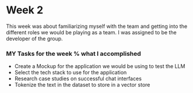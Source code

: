 # Week 2
This week was about familiarizing myself with the team and getting into the different roles we would be playing as a team. I was assigned to be the developer of the group. 

### MY Tasks for the week % what I accomplished
- Create a Mockup for the application we would be using to test the LLM
- Select the tech stack to use for the application
- Research case studies on successful chat interfaces
- Tokenize the text in the dataset to store in a vector store
